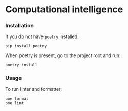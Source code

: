 # Computational intelligence

### Installation

If you do not have `poetry` installed:
```
pip install poetry
```

When poetry is present, go to the project root and run:
```
poetry install
```


### Usage

To run linter and formatter:
```
poe format
poe lint
```
